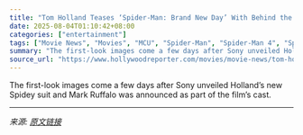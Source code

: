 ```yaml
---
title: "Tom Holland Teases ‘Spider-Man: Brand New Day’ With Behind the Scenes Set Photos"
date: 2025-08-04T01:10:42+08:00
categories: ["entertainment"]
tags: ["Movie News", "Movies", "MCU", "Spider-Man", "Spider-Man 4", "Spider-Man: Brand New Day", "Tom Holland"]
summary: "The first-look images come a few days after Sony unveiled Holland’s new Spidey suit and Mark Ruffalo was announced as part of the film’s cast."
source_url: "https://www.hollywoodreporter.com/movies/movie-news/tom-holland-spider-man-brand-new-day-set-photos-1236336567/"
---
```


The first-look images come a few days after Sony unveiled Holland’s new Spidey suit and Mark Ruffalo was announced as part of the film’s cast.

---

*来源: [原文链接](https://www.hollywoodreporter.com/movies/movie-news/tom-holland-spider-man-brand-new-day-set-photos-1236336567/)*
